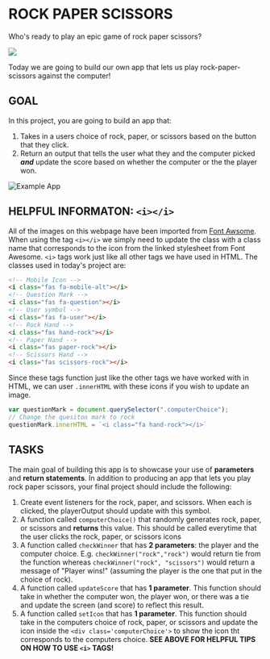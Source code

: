 # ROCK PAPER SCISSORS

Who's ready to play an epic game of rock paper scissors?

![](https://media.giphy.com/media/3ohryhP6GnMcyLN1II/giphy.gif)

Today we are going to build our own app that lets us play rock-paper-scissors against the computer!

## GOAL

In this project, you are going to build an app that:
1. Takes in a users choice of rock, paper, or scissors based on the button that they click.
2. Return an output that tells the user what they and the computer picked ***and*** update the score based on whether the computer or the the player won.

![Example App](https://media.giphy.com/media/eHG8On7sPBamCq2wiD/giphy.gif)


## HELPFUL INFORMATON: `<i></i>`
All of the images on this webpage have been imported from [Font Awsome](https://fontawesome.com/). When using the tag `<i></i>` we simply need to update the class with a class name that corresponds to the icon from the linked stylesheet from Font Awesome. `<i>` tags work just like all other tags we have used in HTML. The classes used in today's project are:

```html
<!-- Mobile Icon -->
<i class="fas fa-mobile-alt"></i>
<!-- Question Mark -->
<i class="fas fa-question"></i>
<!-- User symbol -->
<i class="fas fa-user"></i>
<!-- Rock Hand -->
<i class="fas hand-rock"></i>
<!-- Paper Hand -->
<i class="fas paper-rock"></i>
<!-- Scissors Hand -->
<i class="fas scissors-rock"></i>
```

Since these tags function just like the other tags we have worked with in HTML, we can user `.innerHTML` with these icons if you wish to update an image.
```javascript
var questionMark = document.querySelector(".computerChoice");
// Change the quesiton mark to rock
questionMark.innerHTML = `<i class="fa hand-rock"></i>`
```

## TASKS
The main goal of building this app is to showcase your use of **parameters** and **return statements**. In addition to producing an app that lets you play rock paper scissors, your final project should include the following:

1. Create event listeners for the rock, paper, and scissors. When each is clicked, the playerOutput should update with this symbol.
2. A function called `computerChoice()` that randomly generates rock, paper, or scissors and **returns** this value. This should be called everytime that the user clicks the rock, paper, or scissors icons
3. A function called `checkWinner` that has **2 parameters**: the player and the computer choice. E.g. `checkWinner("rock","rock")` would return tie from the function whereas `checkWinner("rock", "scissors")` would return a message of "Player wins!" (assuming the player is the one that put in the choice of rock).
4. A function called `updateScore` that has **1 parameter**. This function should take in whether the computer won, the player won, or there was a tie and update the screen (and score) to reflect this result.
5. A function called `setIcon` that has **1 parameter**. This function should take in the computers choice of rock, paper, or scissors and update the icon inside the `<div class='computerChoice'>` to show the icon tht corresponds to the computers choice. **SEE ABOVE FOR HELPFUL TIPS ON HOW TO USE `<i>` TAGS!**

